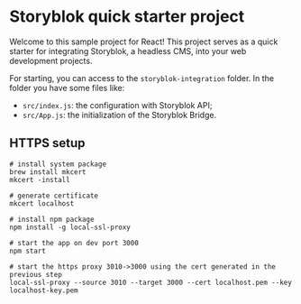 
# Storyblok quick starter project

Welcome to this sample project for React!
This project serves as a quick starter for integrating Storyblok, a headless CMS, into your web development projects.

For starting, you can access to the `storyblok-integration` folder.
In the folder you have some files like:

- `src/index.js`: the configuration with Storyblok API;
- `src/App.js`: the initialization of the Storyblok Bridge.

## HTTPS setup

```
# install system package
brew install mkcert
mkcert -install

# generate certificate
mkcert localhost

# install npm package
npm install -g local-ssl-proxy

# start the app on dev port 3000
npm start

# start the https proxy 3010->3000 using the cert generated in the previous step
local-ssl-proxy --source 3010 --target 3000 --cert localhost.pem --key localhost-key.pem
```

